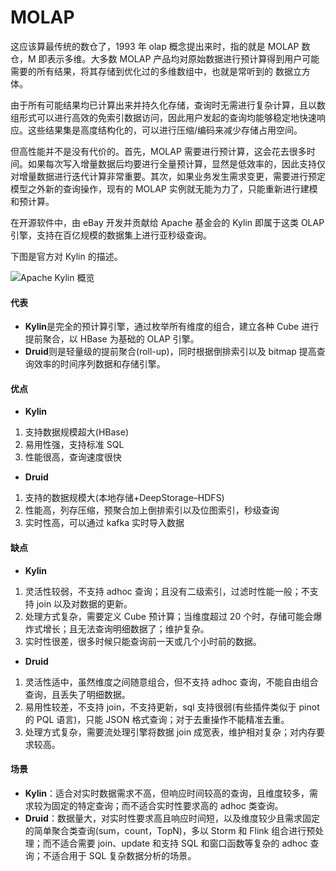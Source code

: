 # MOLAP

这应该算最传统的数仓了，1993 年 olap 概念提出来时，指的就是 MOLAP 数仓，M 即表示多维。大多数 MOLAP 产品均对原始数据进行预计算得到用户可能需要的所有结果，将其存储到优化过的多维数组中，也就是常听到的 数据立方体。

由于所有可能结果均已计算出来并持久化存储，查询时无需进行复杂计算，且以数组形式可以进行高效的免索引数据访问，因此用户发起的查询均能够稳定地快速响应。这些结果集是高度结构化的，可以进行压缩/编码来减少存储占用空间。

但高性能并不是没有代价的。首先，MOLAP 需要进行预计算，这会花去很多时间。如果每次写入增量数据后均要进行全量预计算，显然是低效率的，因此支持仅对增量数据进行迭代计算非常重要。其次，如果业务发生需求变更，需要进行预定模型之外新的查询操作，现有的 MOLAP 实例就无能为力了，只能重新进行建模和预计算。

在开源软件中，由 eBay 开发并贡献给 Apache 基金会的 Kylin 即属于这类 OLAP 引擎，支持在百亿规模的数据集上进行亚秒级查询。

下图是官方对 Kylin 的描述。

![Apache Kylin 概览](https://assets.ng-tech.icu/item/20230408135854.png)

#### 代表

- **Kylin**是完全的预计算引擎，通过枚举所有维度的组合，建立各种 Cube 进行提前聚合，以 HBase 为基础的 OLAP 引擎。
- **Druid**则是轻量级的提前聚合(roll-up)，同时根据倒排索引以及 bitmap 提高查询效率的时间序列数据和存储引擎。

#### 优点

- **Kylin**

1. 支持数据规模超大(HBase)
2. 易用性强，支持标准 SQL
3. 性能很高，查询速度很快

- **Druid**

1. 支持的数据规模大(本地存储+DeepStorage–HDFS)
2. 性能高，列存压缩，预聚合加上倒排索引以及位图索引，秒级查询
3. 实时性高，可以通过 kafka 实时导入数据

#### 缺点

- **Kylin**

1. 灵活性较弱，不支持 adhoc 查询；且没有二级索引，过滤时性能一般；不支持 join 以及对数据的更新。
2. 处理方式复杂，需要定义 Cube 预计算；当维度超过 20 个时，存储可能会爆炸式增长；且无法查询明细数据了；维护复杂。
3. 实时性很差，很多时候只能查询前一天或几个小时前的数据。

- **Druid**

1. 灵活性适中，虽然维度之间随意组合，但不支持 adhoc 查询，不能自由组合查询，且丢失了明细数据。
2. 易用性较差，不支持 join，不支持更新，sql 支持很弱(有些插件类似于 pinot 的 PQL 语言)，只能 JSON 格式查询；对于去重操作不能精准去重。
3. 处理方式复杂，需要流处理引擎将数据 join 成宽表，维护相对复杂；对内存要求较高。

#### 场景

- **Kylin**：适合对实时数据需求不高，但响应时间较高的查询，且维度较多，需求较为固定的特定查询；而不适合实时性要求高的 adhoc 类查询。
- **Druid**：数据量大，对实时性要求高且响应时间短，以及维度较少且需求固定的简单聚合类查询(sum，count，TopN)，多以 Storm 和 Flink 组合进行预处理；而不适合需要 join、update 和支持 SQL 和窗口函数等复杂的 adhoc 查询；不适合用于 SQL 复杂数据分析的场景。
